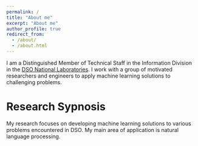 ```yaml
---
permalink: /
title: "About me"
excerpt: "About me"
author_profile: true
redirect_from: 
  - /about/
  - /about.html
---
```


I am a Distinguished Member of Technical Staff in the Information Division in the [DSO National Laboratories](http://dso.org.sg). I work with a group of motivated researchers and engineers to apply machine learning solutions to challenging problems.

Research Sypnosis
======
My research focuses on developing machine learning solutions to various problems encountered in DSO. My main area of application is natural language processing.  

